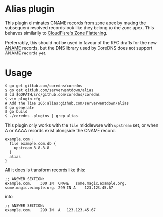 
# Alias plugin

This plugin eliminates CNAME records from zone apex by making the subsequent resolved records look like they belong to the zone apex. This behaves similarily to [CloudFlare's Zone Flattening](https://support.cloudflare.com/hc/en-us/articles/200169056-CNAME-Flattening-RFC-compliant-support-for-CNAME-at-the-root).

Preferrably, this should not be used in favour of the RFC drafts for the new [ANAME](https://tools.ietf.org/html/draft-ietf-dnsop-aname-00) records, but the DNS library used by CoreDNS does not support ANAME records yet. 

# Usage

```
$ go get github.com/coredns/coredns
$ go get github.com/serverwentdown/alias
$ cd $GOPATH/src/github.com/coredns/coredns
$ vim plugin.cfg
# Add the line 205:alias:github.com/serverwentdown/alias
$ go generate
$ go build
$ ./coredns -plugins | grep alias
```

This plugin only works with the `file` middleware with `upstream` set, or when A or AAAA records exist alongside the CNAME record.

```
example.com {
  file example.com.db {
    upstream 8.8.8.8
  }
  alias
}
```

All it does is transform records like this:

```
;; ANSWER SECTION:
example.com.	300	IN	CNAME	some.magic.example.org.
some.magic.example.org. 299 IN A	123.123.45.67
```

into

```
;; ANSWER SECTION:
example.com.	299	IN	A	123.123.45.67
```
